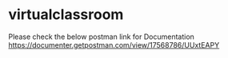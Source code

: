 # virtualclassroom

Please check the below postman link for Documentation
https://documenter.getpostman.com/view/17568786/UUxtEAPY
